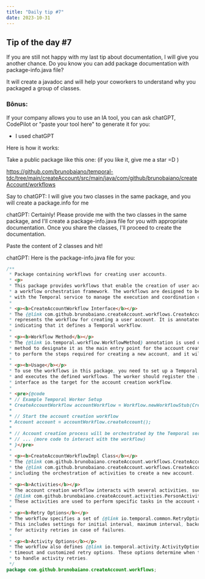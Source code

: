 ```yaml
---
title: "Daily tip #7"
date: 2023-10-31
---
```


## Tip of the day #7

If you are still not happy with my last tip about documentation, I will give you another chance.
Do you know you can add package documentation with package-info.java file?

It will create a javadoc and will help your coworkers to understand why you packaged a group of classes.

### Bônus: 

If your company allows you to use an IA tool, you can ask chatGPT, CodePilot or "paste your tool here" to generate it for you:

- I used chatGPT

Here is how it works:

Take a public package like this one: (if you like it, give me a star =D )

https://github.com/brunobaiano/temporal-tdc/tree/main/createAccount/src/main/java/com/github/brunobaiano/createAccount/workflows

Say to chatGPT: I will give you two classes in the same package, and you will create a package.info for me

chatGPT: Certainly! Please provide me with the two classes in the same package, and I'll create a package-info.java file for you with appropriate documentation. Once you share the classes, I'll proceed to create the documentation.

Paste the content of 2 classes and hit!

chatGPT: Here is the package-info.java file for you:

```java
/**
 * Package containing workflows for creating user accounts.
 * <p>
 * This package provides workflows that enable the creation of user accounts using Temporal,
 * a workflow orchestration framework. The workflows are designed to be used in conjunction
 * with the Temporal service to manage the execution and coordination of the account creation process.
 *
 * <p><b>CreateAccountWorkflow Interface</b></p>
 * The {@link com.github.brunobaiano.createAccount.workflows.CreateAccountWorkflow} interface
 * represents the workflow for creating a user account. It is annotated with {@link io.temporal.workflow.WorkflowInterface},
 * indicating that it defines a Temporal workflow.
 *
 * <p><b>Workflow Method</b></p>
 * The {@link io.temporal.workflow.WorkflowMethod} annotation is used on the {@link com.github.brunobaiano.createAccount.workflows.CreateAccountWorkflow#createAccount()}
 * method to designate it as the main entry point for the account creation workflow. The method should be implemented
 * to perform the steps required for creating a new account, and it will be orchestrated by the Temporal service.
 *
 * <p><b>Usage</b></p>
 * To use the workflows in this package, you need to set up a Temporal worker that listens to the workflow tasks
 * and executes the defined workflows. The worker should register the {@link com.github.brunobaiano.createAccount.workflows.CreateAccountWorkflow}
 * interface as the target for the account creation workflow.
 *
 * <pre>{@code
 * // Example Temporal Worker Setup
 * CreateAccountWorkflow accountWorkflow = Workflow.newWorkflowStub(CreateAccountWorkflow.class);
 *
 * // Start the account creation workflow
 * Account account = accountWorkflow.createAccount();
 *
 * // Account creation process will be orchestrated by the Temporal service
 * // ... (more code to interact with the workflow)
 * }</pre>
 *
 * <p><b>CreateAccountWorkflowImpl Class</b></p>
 * The {@link com.github.brunobaiano.createAccount.workflows.CreateAccountWorkflowImpl} class implements
 * the {@link com.github.brunobaiano.createAccount.workflows.CreateAccountWorkflow} interface. It contains the workflow's logic,
 * including the orchestration of activities to create a new account.
 *
 * <p><b>Activities</b></p>
 * The account creation workflow interacts with several activities, such as {@link com.github.brunobaiano.createAccount.activities.AccountActivity},
 * {@link com.github.brunobaiano.createAccount.activities.PersonActivity}, and {@link com.github.brunobaiano.createAccount.activities.CreditCardActivity}.
 * These activities are used to perform specific tasks in the account creation process.
 *
 * <p><b>Retry Options</b></p>
 * The workflow specifies a set of {@link io.temporal.common.RetryOptions} for handling activity failures.
 * This includes settings for initial interval, maximum interval, backoff coefficient, and maximum attempts
 * for activity retries in case of failures.
 *
 * <p><b>Activity Options</b></p>
 * The workflow also defines {@link io.temporal.activity.ActivityOptions} for activities, including the start-to-close
 * timeout and customized retry options. These options determine when to automatically timeout activities and how
 * to handle activity retries.
 */
package com.github.brunobaiano.createAccount.workflows;

